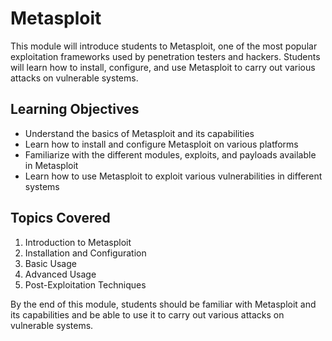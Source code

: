 # Metasploit

This module will introduce students to Metasploit, one of the most popular exploitation frameworks used by penetration testers and hackers. Students will learn how to install, configure, and use Metasploit to carry out various attacks on vulnerable systems.

## Learning Objectives

- Understand the basics of Metasploit and its capabilities
- Learn how to install and configure Metasploit on various platforms
- Familiarize with the different modules, exploits, and payloads available in Metasploit
- Learn how to use Metasploit to exploit various vulnerabilities in different systems

## Topics Covered

1. Introduction to Metasploit
2. Installation and Configuration
3. Basic Usage
4. Advanced Usage
5. Post-Exploitation Techniques

By the end of this module, students should be familiar with Metasploit and its capabilities and be able to use it to carry out various attacks on vulnerable systems.

